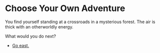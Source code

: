 # Choose Your Own Adventure

You find yourself standing at a crossroads in a mysterious forest. The air is thick with an otherworldly energy.

What would you do next?

- [Go east.](east_path.md)